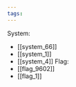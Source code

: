 ```yaml
---
tags:
---
```

System:
- [[system_66]]
- [[system_1]]
- [[system_4]]
Flag:
- [[flag_9602]]
- [[flag_1]]
